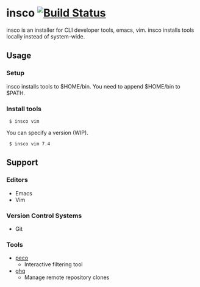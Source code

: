 # insco [![Build Status][travis-image]][travis-url]

insco is an installer for CLI developer tools, emacs, vim.
insco installs tools locally instead of system-wide.

## Usage

### Setup

insco installs tools to $HOME/bin. You need to append $HOME/bin to $PATH.

### Install tools

```shell
 $ insco vim
```

You can specify a version (WIP).

```shell
 $ insco vim 7.4
```

## Support

### Editors
- Emacs
- Vim

### Version Control Systems
- Git

### Tools
- [peco](https://github.com/peco/peco)
  - Interactive filtering tool
- [ghq](https://github.com/motemen/ghq)
  - Manage remote repository clones

[travis-image]: https://img.shields.io/travis/tatsuyafw/insco.svg
[travis-url]: https://travis-ci.org/tatsuyafw/insco
